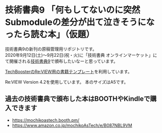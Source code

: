 # 技術書典9 「何もしてないのに突然Submoduleの差分が出て泣きそうになったら読む本」（仮題）

技術書典9の新刊の原稿管理用リポジトリです。  
2020年9月12日(土)～9月22日(祝・火)に「技術書典 オンラインマーケット」にて開催される[技術書典9](https://techbookfest.org/event/tbf09)で頒布したいなーと思っています。

[TechBoosterのRe:VIEW用の書籍テンプレート](https://github.com/TechBooster/ReVIEW-Template)を利用しています。

Re:VIEW Version 4.2を使用しています。
本のサイズはA5です。

## 過去の技術書典で頒布した本はBOOTHやKindleで購入できます

* https://mochikoastech.booth.pm/
* https://www.amazon.co.jp/mochikoAsTech/e/B087NBL9VM
